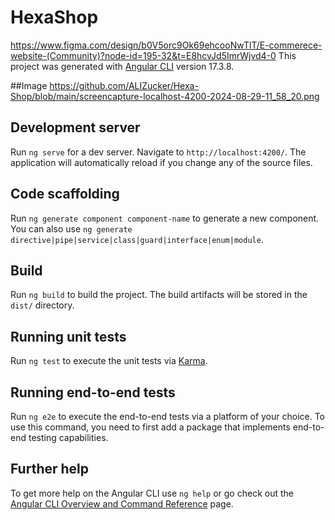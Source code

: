 # HexaShop

https://www.figma.com/design/b0V5orc9Ok69ehcooNwTlT/E-commerece-website-(Community)?node-id=195-32&t=E8hcvJd5ImrWjvd4-0
This project was generated with [Angular CLI](https://github.com/angular/angular-cli) version 17.3.8.


##Image
https://github.com/ALIZucker/Hexa-Shop/blob/main/screencapture-localhost-4200-2024-08-29-11_58_20.png
## Development server

Run `ng serve` for a dev server. Navigate to `http://localhost:4200/`. The application will automatically reload if you change any of the source files.

## Code scaffolding

Run `ng generate component component-name` to generate a new component. You can also use `ng generate directive|pipe|service|class|guard|interface|enum|module`.

## Build

Run `ng build` to build the project. The build artifacts will be stored in the `dist/` directory.

## Running unit tests

Run `ng test` to execute the unit tests via [Karma](https://karma-runner.github.io).

## Running end-to-end tests

Run `ng e2e` to execute the end-to-end tests via a platform of your choice. To use this command, you need to first add a package that implements end-to-end testing capabilities.

## Further help

To get more help on the Angular CLI use `ng help` or go check out the [Angular CLI Overview and Command Reference](https://angular.io/cli) page.

